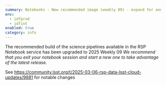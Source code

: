 ```yaml
---
summary: Notebooks - New recommended image (weekly 09) - expand for announcement link
env:
  - idfprod
  - idfint
enabled: true
category: info
---
```


The recommended build of the science pipelines available in the RSP Notebook service has been upgraded to 2025 Weekly 09
*We recommend that you exit your notebook session and start a new one to take advantage of the latest release.*

See https://community.lsst.org/t/2025-03-06-rsp-data-lsst-cloud-updates/9881 for notable changes
